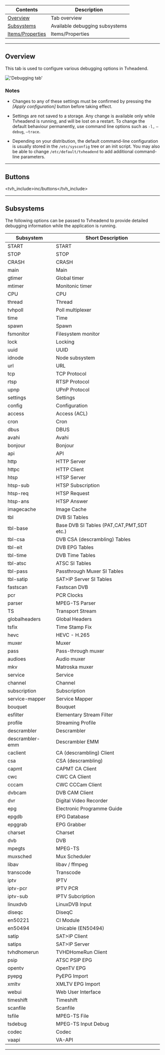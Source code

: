 Contents                                          | Description
--------------------------------------------------|------------------------
[Overview](#overview)                             | Tab overview
[Subsystems](#subsystems)                         | Available debugging subsystems
[Items/Properties](#items)                        | Items/Properties

---

## Overview

This tab is used to configure various debugging options in Tvheadend.

!['Debugging tab'](static/img/doc/debugging/tab.png)

### Notes

* Changes to any of these settings must be confirmed by pressing the 
*[Apply configuration]* button before taking effect.

* Settings are not saved to a storage. Any change is available 
only while Tvheadend is running, and will be lost on a restart. 
To change the default behaviour permanently, use command line options 
such as `-l,` `–debug`, `–trace`.

* Depending on your distribution, the default command-line configuration 
is usually stored in the `/etc/sysconfig` tree or an init script. 
You may also be able to change `/etc/default/tvheadend` to add additional 
command-line parameters.

---

## Buttons

<tvh_include>inc/buttons</tvh_include>

---

## Subsystems

The following options can be passed to Tvheadend to provide detailed debugging 
information while the application is running.



Subsystem                             | Short Description
--------------------------------------|------------------------
  START                          |           START
  STOP                          |            STOP
  CRASH                          |           CRASH
  main                          |            Main
  gtimer                          |          Global timer
  mtimer                          |          Monitonic timer
  CPU                          |             CPU
  thread                          |          Thread
  tvhpoll                          |         Poll multiplexer
  time                          |            Time
  spawn                          |           Spawn
  fsmonitor                          |       Filesystem monitor
  lock                          |            Locking
  uuid                          |            UUID
  idnode                          |          Node subsystem
  url                          |             URL
  tcp                          |             TCP Protocol
  rtsp                          |            RTSP Protocol
  upnp                          |            UPnP Protocol
  settings                          |        Settings
  config                          |          Configuration
  access                          |          Access (ACL)
  cron                          |            Cron
  dbus                          |            DBUS
  avahi                          |           Avahi
  bonjour                          |         Bonjour
  api                          |             API
  http                          |            HTTP Server
  httpc                          |           HTTP Client
  htsp                          |            HTSP Server
  htsp-sub                          |        HTSP Subscription
  htsp-req                          |        HTSP Request
  htsp-ans                          |        HTSP Answer
  imagecache                          |      Image Cache
  tbl                          |             DVB SI Tables
  tbl-base                          |        Base DVB SI Tables (PAT,CAT,PMT,SDT etc.)
  tbl-csa                          |         DVB CSA (descrambling) Tables
  tbl-eit                          |         DVB EPG Tables
  tbl-time                          |        DVB Time Tables
  tbl-atsc                          |        ATSC SI Tables
  tbl-pass                          |        Passthrough Muxer SI Tables
  tbl-satip                          |       SAT>IP Server SI Tables
  fastscan                          |        Fastscan DVB
  pcr                          |             PCR Clocks
  parser                          |          MPEG-TS Parser
  TS                          |              Transport Stream
  globalheaders                          |   Global Headers
  tsfix                          |           Time Stamp Fix
  hevc                          |            HEVC - H.265
  muxer                          |           Muxer
  pass                          |            Pass-through muxer
  audioes                          |         Audio muxer
  mkv                          |             Matroska muxer
  service                          |         Service
  channel                          |         Channel
  subscription                          |    Subscription
  service-mapper                          |  Service Mapper
  bouquet                          |         Bouquet
  esfilter                          |        Elementary Stream Filter
  profile                          |         Streaming Profile
  descrambler                          |     Descrambler
  descrambler-emm                          | Descrambler EMM
  caclient                          |        CA (descrambling) Client
  csa                          |             CSA (descrambling)
  capmt                          |           CAPMT CA Client
  cwc                          |             CWC CA Client
  cccam                          |           CWC CCCam Client
  dvbcam                          |          DVB CAM Client
  dvr                          |             Digital Video Recorder
  epg                          |             Electronic Programme Guide
  epgdb                          |           EPG Database
  epggrab                          |         EPG Grabber
  charset                          |         Charset
  dvb                          |             DVB
  mpegts                          |          MPEG-TS
  muxsched                          |        Mux Scheduler
  libav                          |           libav / ffmpeg
  transcode                          |       Transcode
  iptv                          |            IPTV
  iptv-pcr                          |        IPTV PCR
  iptv-sub                          |        IPTV Subcription
  linuxdvb                          |        LinuxDVB Input
  diseqc                          |          DiseqC
  en50221                          |         CI Module
  en50494                          |         Unicable (EN50494)
  satip                          |           SAT>IP Client
  satips                          |          SAT>IP Server
  tvhdhomerun                          |     TVHDHomeRun Client
  psip                          |            ATSC PSIP EPG
  opentv                          |          OpenTV EPG
  pyepg                          |           PyEPG Import
  xmltv                          |           XMLTV EPG Import
  webui                          |           Web User Interface
  timeshift                          |       Timeshift
  scanfile                          |        Scanfile
  tsfile                          |          MPEG-TS File
  tsdebug                          |         MPEG-TS Input Debug
  codec                          |           Codec
  vaapi                          |           VA-API


---
